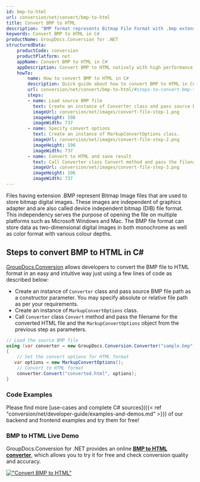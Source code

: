 ```yaml
---
id: bmp-to-html
url: conversion/net/convert/bmp-to-html
title: Convert BMP to HTML
description: "BMP format represents Bitmap File Format with .bmp extension. Learn how to convert BMP to HTML file programmatically in C# language using GroupDocs.Conversion for .NET library."
keywords: Convert BMP to HTML in C#
productName: GroupDocs.Conversion for .NET
structuredData:
    productCode: conversion
    productPlatform: net
    appName: Convert BMP to HTML in C#
    appDescription: Convert BMP to HTML natively with high performance using C# language and server side GroupDocs.Conversion for .NET APIs, without the use of any software like Microsoft or Open Office.
    howTo:
        name: How to convert BMP to HTML in C# 
        description: Quick guide about how to convert BMP to HTML in C# with high performance and accuracy.
        url: conversion/net/convert/bmp-to-html/#steps-to-convert-bmp-to-html-in-c
        steps:
        - name: Load source BMP file 
          text: Create an instance of Converter class and pass source BMP file path as a constructor parameter. You may specify absolute or relative file path as per your requirements. 
          imageUrl: conversion/net/images/convert-file-step-1.png
          imageHeight: 196
          imageWidth: 737
        - name: Specify convert options 
          text: Create an instance of MarkupConvertOptions class.
          imageUrl: conversion/net/images/convert-file-step-2.png
          imageHeight: 196
          imageWidth: 737
        - name: Convert to HTML and save result 
          text: Call Converter class Convert method and pass the filename for the converted HTML file and the MarkupConvertOptions object from the previous step as parameters.
          imageUrl: conversion/net/images/convert-file-step-3.png
          imageHeight: 196
          imageWidth: 737
---
```


Files having extension .BMP represent Bitmap Image files that are used to store bitmap digital images. These images are independent of graphics adapter and are also called device independent bitmap (DIB) file format. This independency serves the purpose of opening the file on multiple platforms such as Microsoft Windows and Mac. The BMP file format can store data as two-dimensional digital images  in both monochrome as well as color format with various colour depths.

## Steps to convert BMP to HTML in C#

[GroupDocs.Conversion](https://products.groupdocs.com/conversion/net) allows developers to convert the BMP file to HTML format in an easy and intuitive way just using a few lines of code as described below:

* Create an instance of `Converter` class and pass source BMP file path as a constructor parameter. You may specify absolute or relative file path as per your requirements. 
* Create an instance of `MarkupConvertOptions` class.
* Call `Converter` class `Convert` method and pass the filename for the converted HTML file and the `MarkupConvertOptions` object from the previous step as parameters.

```csharp
// Load the source BMP file
using (var converter = new GroupDocs.Conversion.Converter("sample.bmp"))
{
    // Set the convert options for HTML format
   var options = new MarkupConvertOptions();
    // Convert to HTML format
    converter.Convert("converted.html", options);
}
```

### Code Examples

Please find more [use-cases and complete C# sources]({{< ref "conversion/net/developer-guide/examples-and-demos.md" >}}) of our backend and frontend examples and try them for free!

### BMP to HTML Live Demo

GroupDocs.Conversion for .NET provides an online [**BMP to HTML converter**](https://products.groupdocs.app/conversion/bmp-to-html), which allows you to try it for free and check conversion quality and accuracy.

[!["Convert BMP to HTML"](conversion/net/images/convert-to-html/convert-bmp-to-html.png)](https://products.groupdocs.app/conversion/bmp-to-html)